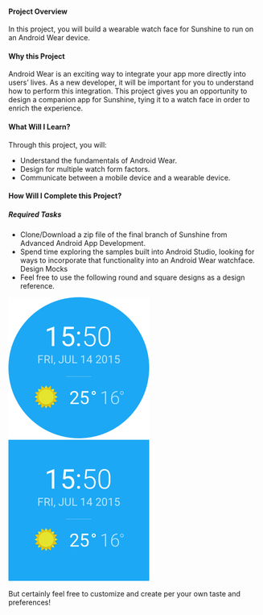 #### Project Overview

In this project, you will build a wearable watch face for Sunshine to run on an Android Wear device.

#### Why this Project

Android Wear is an exciting way to integrate your app more directly into users’ lives. As a new developer, it will be important for you to understand how to perform this integration. This project gives you an opportunity to design a companion app for Sunshine, tying it to a watch face in order to enrich the experience.

#### What Will I Learn?

Through this project, you will:
* Understand the fundamentals of Android Wear.
* Design for multiple watch form factors.
* Communicate between a mobile device and a wearable device.

#### How Will I Complete this Project?

##### Required Tasks

* Clone/Download a zip file of the final branch of Sunshine from Advanced Android App Development.
* Spend time exploring the samples built into Android Studio, looking for ways to incorporate that functionality into an Android Wear watchface.
Design Mocks
* Feel free to use the following round and square designs as a design reference.

![](img/design_mock_round.png) ![](img/design_mock_square.png)

But certainly feel free to customize and create per your own taste and preferences!
